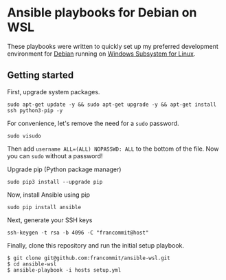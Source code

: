 # Ansible playbooks for Debian on WSL

These playbooks were written to quickly set up my preferred development
environment for [Debian](https://www.microsoft.com/store/productId/9MSVKQC78PK6)
running on [Windows Subsystem for Linux](https://en.wikipedia.org/wiki/Windows_Subsystem_for_Linux).

## Getting started

First, upgrade system packages.

```
sudo apt-get update -y && sudo apt-get upgrade -y && apt-get install ssh python3-pip -y
```

For convenience, let's remove the need for a `sudo` password.

```
sudo visudo
```

Then add `username ALL=(ALL) NOPASSWD: ALL` to the bottom of the file. Now you can `sudo` without a password!

Upgrade pip (Python package manager)

```
sudo pip3 install --upgrade pip
```

Now, install Ansible using pip

```
sudo pip install ansible
```

Next, generate your SSH keys

```
ssh-keygen -t rsa -b 4096 -C "francommit@host"
```

Finally, clone this repository and run the initial setup playbook.

```
$ git clone git@github.com:francommit/ansible-wsl.git
$ cd ansible-wsl
$ ansible-playbook -i hosts setup.yml
```
